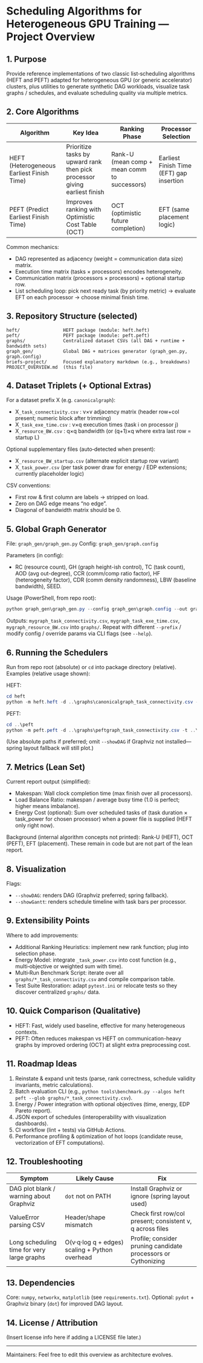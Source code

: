 # Scheduling Algorithms for Heterogeneous GPU Training — Project Overview

## 1. Purpose
Provide reference implementations of two classic list‑scheduling algorithms (HEFT and PEFT) adapted for heterogeneous GPU (or generic accelerator) clusters, plus utilities to generate synthetic DAG workloads, visualize task graphs / schedules, and evaluate scheduling quality via multiple metrics.

## 2. Core Algorithms
| Algorithm | Key Idea | Ranking Phase | Processor Selection |
|-----------|----------|---------------|---------------------|
| HEFT (Heterogeneous Earliest Finish Time) | Prioritize tasks by upward rank then pick processor giving earliest finish | Rank-U (mean comp + mean comm to successors) | Earliest Finish Time (EFT) gap insertion |
| PEFT (Predict Earliest Finish Time) | Improves ranking with Optimistic Cost Table (OCT) | OCT (optimistic future completion) | EFT (same placement logic) |

Common mechanics:
- DAG represented as adjacency (weight = communication data size) matrix.
- Execution time matrix (tasks × processors) encodes heterogeneity.
- Communication matrix (processors × processors) + optional startup row.
- List scheduling loop: pick next ready task (by priority metric) → evaluate EFT on each processor → choose minimal finish time.

## 3. Repository Structure (selected)
```
heft/                HEFT package (module: heft.heft)
peft/                PEFT package (module: peft.peft)
graphs/              Centralized dataset CSVs (all DAG + runtime + bandwidth sets)
graph_gen/           Global DAG + matrices generator (graph_gen.py, graph.config)
briefs-project/      Focused explanatory markdown (e.g., breakdowns)
PROJECT_OVERVIEW.md  (this file)
```

## 4. Dataset Triplets (+ Optional Extras)
For a dataset prefix X (e.g. `canonicalgraph`):
- X`_task_connectivity.csv`  : v×v adjacency matrix (header row+col present; numeric block after trimming)
- X`_task_exe_time.csv`      : v×q execution times (task i on processor j)
- X`_resource_BW.csv`        : q×q bandwidth (or (q+1)×q where extra last row = startup L)

Optional supplementary files (auto‑detected when present):
- X`_resource_BW_startup.csv` (alternate explicit startup row variant)
- X`_task_power.csv` (per task power draw for energy / EDP extensions; currently placeholder logic)

CSV conventions:
- First row & first column are labels → stripped on load.
- Zero on DAG edge means “no edge”.
- Diagonal of bandwidth matrix should be 0.

## 5. Global Graph Generator
File: `graph_gen/graph_gen.py`
Config: `graph_gen/graph.config`

Parameters (in config):
- RC (resource count), GH (graph height-ish control), TC (task count), AOD (avg out-degree), CCR (comm/comp ratio factor), HF (heterogeneity factor), CDR (comm density randomness), LBW (baseline bandwidth), SEED.

Usage (PowerShell, from repo root):
```powershell
python graph_gen\graph_gen.py --config graph_gen\graph.config --out graphs --prefix mygraph
```
Outputs: `mygraph_task_connectivity.csv`, `mygraph_task_exe_time.csv`, `mygraph_resource_BW.csv` into `graphs/`.
Repeat with different `--prefix` / modify config / override params via CLI flags (see `--help`).

## 6. Running the Schedulers
Run from repo root (absolute) or `cd` into package directory (relative). Examples (relative usage shown):

HEFT:
```powershell
cd heft
python -m heft.heft -d ..\graphs\canonicalgraph_task_connectivity.csv -t ..\graphs\canonicalgraph_task_exe_time.csv -p ..\graphs\canonicalgraph_resource_BW.csv --report --showDAG --showGantt
```
PEFT:
```powershell
cd ..\peft
python -m peft.peft -d ..\graphs\peftgraph_task_connectivity.csv -t ..\graphs\peftgraph_task_exe_time.csv -p ..\graphs\peftgraph_resource_BW.csv --report --showDAG --showGantt
```
(Use absolute paths if preferred; omit `--showDAG` if Graphviz not installed—spring layout fallback will still plot.)

## 7. Metrics (Lean Set)
Current report output (simplified):
- Makespan: Wall clock completion time (max finish over all processors).
- Load Balance Ratio: makespan / average busy time (1.0 is perfect; higher means imbalance).
- Energy Cost (optional): Sum over scheduled tasks of (task duration × task_power for chosen processor) when a power file is supplied (HEFT only right now).

Background (internal algorithm concepts not printed): Rank‑U (HEFT), OCT (PEFT), EFT (placement). These remain in code but are not part of the lean report.

## 8. Visualization
Flags:
- `--showDAG`: renders DAG (Graphviz preferred; spring fallback).
- `--showGantt`: renders schedule timeline with task bars per processor.

## 9. Extensibility Points
Where to add improvements:
- Additional Ranking Heuristics: implement new rank function; plug into selection phase.
- Energy Model: integrate `_task_power.csv` into cost function (e.g., multi‑objective or weighted sum with time).
- Multi‑Run Benchmark Script: iterate over all `graphs/*_task_connectivity.csv` and compile comparison table.
- Test Suite Restoration: adapt `pytest.ini` or relocate tests so they discover centralized `graphs/` data.

## 10. Quick Comparison (Qualitative)
- HEFT: Fast, widely used baseline, effective for many heterogeneous contexts.
- PEFT: Often reduces makespan vs HEFT on communication-heavy graphs by improved ordering (OCT) at slight extra preprocessing cost.

## 11. Roadmap Ideas
1. Reinstate & expand unit tests (parse, rank correctness, schedule validity invariants, metric calculations).
2. Batch evaluation CLI (e.g., `python tools\benchmark.py --algos heft peft --glob graphs/*_task_connectivity.csv`).
3. Energy / Power integration with optional objectives (time, energy, EDP Pareto report).
4. JSON export of schedules (interoperability with visualization dashboards).
5. CI workflow (lint + tests) via GitHub Actions.
6. Performance profiling & optimization of hot loops (candidate reuse, vectorization of EFT computations).

## 12. Troubleshooting
| Symptom | Likely Cause | Fix |
|---------|--------------|-----|
| DAG plot blank / warning about Graphviz | `dot` not on PATH | Install Graphviz or ignore (spring layout used) |
| ValueError parsing CSV | Header/shape mismatch | Check first row/col present; consistent v, q across files |
| Long scheduling time for very large graphs | O(v·q·log q + edges) scaling + Python overhead | Profile; consider pruning candidate processors or Cythonizing |

## 13. Dependencies
Core: `numpy`, `networkx`, `matplotlib` (see `requirements.txt`).
Optional: `pydot` + Graphviz binary (`dot`) for improved DAG layout.

## 14. License / Attribution
(Insert license info here if adding a LICENSE file later.)

---
Maintainers: Feel free to edit this overview as architecture evolves.
